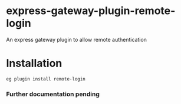 # express-gateway-plugin-remote-login

An express gateway plugin to allow remote authentication

# Installation

```sh
eg plugin install remote-login
```

### Further documentation pending